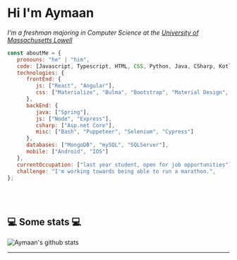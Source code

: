 <h1> Hi I'm Aymaan </h1>


<p><em>I'm a freshman majoring in Computer Science at the <a href="https://uml.edu/">University of Massachusetts Lowell</a></em></p>


```javascript
const aboutMe = {
   pronouns: "he" | "him",
   code: [Javascript, Typescript, HTML, CSS, Python, Java, CSharp, Kotlin, Swift],
   technologies: {
      frontEnd: {
         js: ["React", "Angular"],
         css: ["Materialize", "Bulma", "Bootstrap", "Material Design", "Semantic UI"]
      },
      backEnd: {
         java: ["Spring"],
         js: ["Node", "Express"],
         csharp: ["Asp.net Core"],
         misc: ["Bash", "Puppeteer", "Selenium", "Cypress"]
      },
      databases: ["MongoDB", "mySQL", "SQLServer"],
      mobile: ["Android", "IOS"]
   },
   currentOccupation: ["last year student, open for job opportunities"],
   challenge: "I'm working towards being able to run a marathon.",
};
```
</br></br>
<h2>💻 Some stats 💻</h2>

![Aymaan's github stats](https://github-readme-stats.vercel.app/api?username=ashaikh23&show_icons=true&title_color=fff&icon_color=79ff97&text_color=9f9f9f&bg_color=151515)

---

